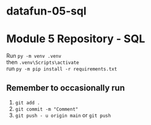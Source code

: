 # datafun-05-sql
# Module 5 Repository - SQL

Run ```py -m venv .venv``` \
then ```.venv\Scripts\activate``` \
run ```py -m pip install -r requirements.txt``` 

## Remember to occasionally run
1. ```git add .```
2. ```git commit -m "Comment"```
3. ```git push - u origin main``` or ```git push```

